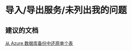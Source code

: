 <properties
    pageTitle="import\/export service/my issue is not listed"
    description="导入\/导出服务/未列出我的问题"
    service="microsoft.sql"
    resource="servers"
    authors="aashu"
    displayOrder=""
    selfHelpType="generic"
    supportTopicIds="32045132"
    resourceTags=""
    productPesIds="13491"
    cloudEnvironments="public"
/>


# 导入\/导出服务/未列出我的问题

## **建议的文档**
[从 Azure 数据库备份中还原单个表](https://azure.microsoft.com/documentation/articles/sql-database-cloud-migrate-restore-single-table-azure-backup/)



<!--HONumber=Jul16_HO4-->


